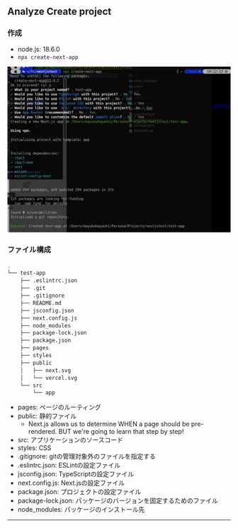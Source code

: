 ## Analyze Create project

### 作成

- node.js: 18.6.0
- `npx create-next-app`

![createした様子](images/npx_createnextapp.png)

### ファイル構成

``` bash
.
└── test-app
    ├── .eslintrc.json
    ├── .git
    ├── .gitignore
    ├── README.md
    ├── jsconfig.json
    ├── next.config.js
    ├── node_modules
    ├── package-lock.json
    ├── package.json
    ├── pages
    ├── styles
    ├── public
    │   ├── next.svg
    │   └── vercel.svg
    └── src
        └── app
```

- pages: ページのルーティング
- public: 静的ファイル
  - Next.js allows us to determine WHEN a page should be pre-rendered. BUT we're going to learn that step by step!
- src: アプリケーションのソースコード
- styles: CSS
- .gitignore: gitの管理対象外のファイルを指定する
- .eslintrc.json: ESLintの設定ファイル
- jsconfig.json: TypeScriptの設定ファイル
- next.config.js: Next.jsの設定ファイル
- package.json: プロジェクトの設定ファイル
- package-lock.json: パッケージのバージョンを固定するためのファイル
- node_modules: パッケージのインストール先

---
